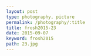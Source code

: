```yaml
---
layout: post
type: photography, picture
permalink: /photography/:title
title: frosh2015-23
date: 2015-09-07
keyword: frosh2015
path: 23.jpg
---
```



